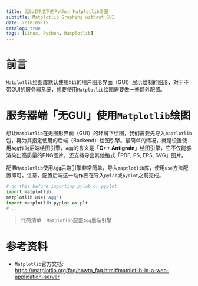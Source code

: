 ```yaml
---
title: 无GUI环境下的Python Matplotlib绘图
subtitle: Matplotlib Graphing without GUI
date: 2018-05-15
catalog: true
tags: [Linux, Python, Matplotlib]
---
```


# 前言

`Matplotlib`绘图库默认使用`X11`的用户图形界面（GUI）展示绘制的图形，对于不带GUI的服务器系统，想要使用`Matplotlib`绘图需要做一些额外配置。

# 服务器端「无GUI」使用`Matplotlib`绘图

想让`Matplotlib`在无图形界面（GUI）的环境下绘图，我们需要先导入`maptlotlib`包，再为其指定使用的后端（Backend）绘图引擎。最简单的情况，就是设置使用`Agg`作为后端绘图引擎，`Agg`的含义是「**C++ Antigrain**」绘图引擎，它不仅能够渲染出高质量的PNG图片，还支持导出其他格式「PDF, PS, EPS, SVG」图片。

配置`Matplotlib`使用`Agg`后端引擎非常简单，导入`maptlotlib`库，使用`use`方法配置即可。注意，配置后端这一动作要在导入`pylab`或`pyplot`之前完成。

```python
# do this before importing pylab or pyplot
import matplotlib
matplotlib.use('Agg')
import matplotlib.pyplot as plt
# ...
```
> 代码清单：`Matplotlib`配置`Agg`后端引擎

# 参考资料

- `Matplotlib`官方文档: https://matplotlib.org/faq/howto_faq.html#matplotlib-in-a-web-application-server

